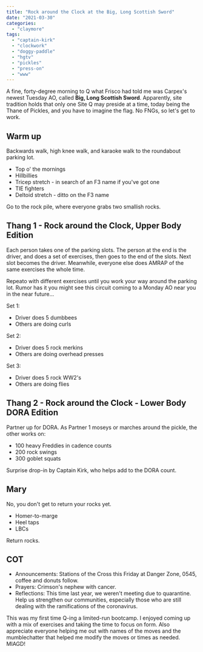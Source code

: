 ```yaml
---
title: "Rock around the Clock at the Big, Long Scottish Sword"
date: "2021-03-30"
categories: 
  - "claymore"
tags: 
  - "captain-kirk"
  - "clockwork"
  - "doggy-paddle"
  - "hgtv"
  - "pickles"
  - "press-on"
  - "www"
---
```


A fine, forty-degree morning to Q what Frisco had told me was Carpex's newest Tuesday AO, called **Big, Long Scottish Sword**. Apparently, site tradition holds that only one Site Q may preside at a time, today being the Thane of Pickles, and you have to imagine the flag. No FNGs, so let's get to work.

## Warm up

Backwards walk, high knee walk, and karaoke walk to the roundabout parking lot.

- Top o' the mornings
- Hillbillies
- Tricep stretch - in search of an F3 name if you've got one
- TIE fighters
- Deltoid stretch - ditto on the F3 name

Go to the rock pile, where everyone grabs two smallish rocks.

## Thang 1 - Rock around the Clock, Upper Body Edition

Each person takes one of the parking slots. The person at the end is the driver, and does a set of exercises, then goes to the end of the slots. Next slot becomes the driver. Meanwhile, everyone else does AMRAP of the same exercises the whole time.

Repeato with different exercises until you work your way around the parking lot. Rumor has it you might see this circuit coming to a Monday AO near you in the near future...

Set 1:

- Driver does 5 dumbbees
- Others are doing curls

Set 2:

- Driver does 5 rock merkins
- Others are doing overhead presses

Set 3:

- Driver does 5 rock WW2's
- Others are doing flies

## Thang 2 - Rock around the Clock - Lower Body DORA Edition

Partner up for DORA. As Partner 1 moseys or marches around the pickle, the other works on:

- 100 heavy Freddies in cadence counts
- 200 rock swings
- 300 goblet squats

Surprise drop-in by Captain Kirk, who helps add to the DORA count.

## Mary

No, you don't get to return your rocks yet.

- Homer-to-marge
- Heel taps
- LBCs

Return rocks.

## COT

- Announcements: Stations of the Cross this Friday at Danger Zone, 0545, coffee and donuts follow.
- Prayers: Crimson's nephew with cancer.
- Reflections: This time last year, we weren't meeting due to quarantine. Help us strengthen our communities, especially those who are still dealing with the ramifications of the coronavirus.

This was my first time Q-ing a limited-run bootcamp. I enjoyed coming up with a mix of exercises and taking the time to focus on form. Also appreciate everyone helping me out with names of the moves and the mumblechatter that helped me modify the moves or times as needed. MIAGD!
